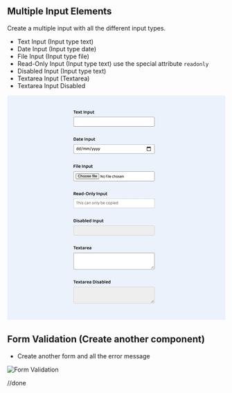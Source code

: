 ## Multiple Input Elements

Create a multiple input with all the different input types.

- Text Input (Input type text)
- Date Input (Input type date)
- File Input (Input type file)
- Read-Only Input (Input type text) use the special attribute `readonly`
- Disabled Input (Input type text)
- Textarea Input (Textarea)
- Textarea Input Disabled

![Form](../assets/multiple-input-forms.png)

## Form Validation (Create another component)

- Create another form and all the error message

![Form Validation]('../assets/validation.png')

//done

